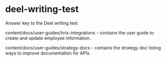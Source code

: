 # deel-writing-test
Answer key to the Deel writing test

content/docs/user-guides/hris-integrations - contains the user guide to create and update employee information.

content/docs/user-guides/strategy-docs - contains the strategy doc listing ways to improve documentation for APIs.
